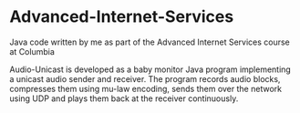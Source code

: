 # Advanced-Internet-Services
Java code written by me as part of the Advanced Internet Services course at Columbia

Audio-Unicast is developed as a baby monitor Java program implementing a unicast audio sender and receiver. The program records audio blocks, compresses them using mu-law encoding, sends them over the network using UDP and plays them back at the receiver continuously.
